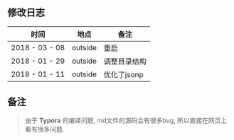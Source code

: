 ## 修改日志

| 时间           | 地点    | 备注         |
| -------------- | ------- | ------------ |
| 2018 - 03 - 08 | outside | 重启         |
| 2018 - 01 - 29 | outside | 调整目录结构 |
| 2018 - 01 - 11 | outside | 优化了jsonp  |

## 备注

> 由于 **Typora** 的编译问题, md文件的源码会有很多bug, 所以直接在网页上看有很多问题.